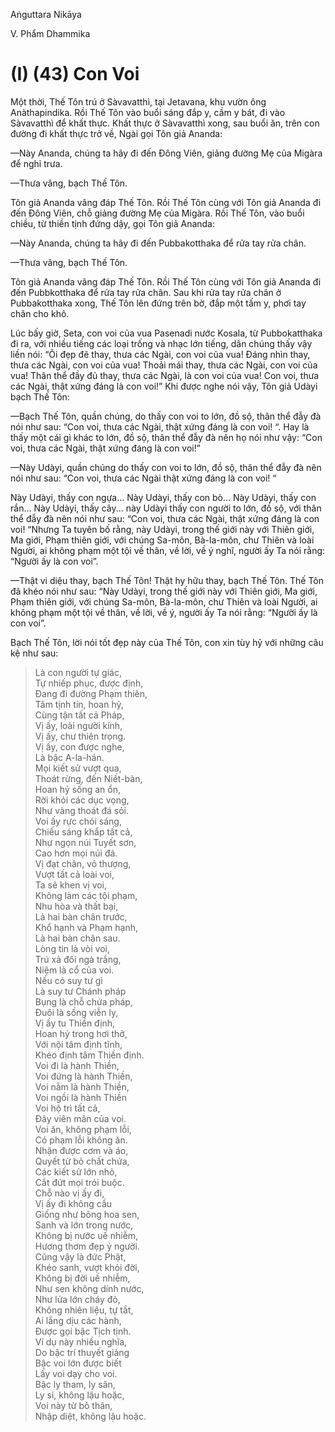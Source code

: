 Aṅguttara Nikāya

V. Phẩm Dhammika

# (I) (43) Con Voi

Một thời, Thế Tôn trú ở Sàvavatthì, tại Jetavana, khu vườn ông Anàthapindika. Rồi Thế Tôn vào buổi sáng đắp y, cầm y bát, đi vào Sàvavatthì để khất thực. Khất thực ở Sàvavatthì xong, sau buổi ăn, trên con đường đi khất thực trở về, Ngài gọi Tôn giả Ananda:

—Này Ananda, chúng ta hãy đi đến Ðông Viên, giảng đường Mẹ của Migàra để nghỉ trưa.

—Thưa vâng, bạch Thế Tôn.

Tôn giả Ananda vâng đáp Thế Tôn. Rồi Thế Tôn cùng với Tôn giả Ananda đi đến Ðông Viên, chỗ giảng đường Mẹ của Migàra. Rồi Thế Tôn, vào buổi chiều, từ thiền tịnh đứng dậy, gọi Tôn giả Ananda:

—Này Ananda, chúng ta hãy đi đến Pubbakotthaka để rửa tay rửa chân.

—Thưa vâng, bạch Thế Tôn.

Tôn giả Ananda vâng đáp Thế Tôn. Rồi Thế Tôn cùng với Tôn giả Ananda đi đến Pubbkotthaka để rửa tay rửa chân. Sau khi rửa tay rửa chân ở Pubbakotthaka xong, Thế Tôn lên đứng trên bờ, đắp một tấm y, phơi tay chân cho khô.

Lúc bấy giờ, Seta, con voi của vua Pasenadi nước Kosala, từ Pubbokatthaka đi ra, với nhiều tiếng các loại trống và nhạc lớn tiếng, dân chúng thấy vậy liền nói: “Ôi đẹp đẽ thay, thưa các Ngài, con voi của vua! Ðáng nhìn thay, thưa các Ngài, con voi của vua! Thoải mái thay, thưa các Ngài, con voi của vua! Thân thể đầy đủ thay, thưa các Ngài, là con voi của vua! Con voi, thưa các Ngài, thật xứng đáng là con voi!” Khi được nghe nói vậy, Tôn giả Udàyi bạch Thế Tôn:

—Bạch Thế Tôn, quần chúng, do thấy con voi to lớn, đồ sộ, thân thể đẫy đà nói như sau: “Con voi, thưa các Ngài, thật xứng đáng là con voi! “. Hay là thấy một cái gì khác to lớn, đồ sộ, thân thể đẫy đà nên họ nói như vậy: “Con voi, thưa các Ngài, thật xứng đáng là con voi!”

—Này Udàyi, quần chúng do thấy con voi to lớn, đồ sộ, thân thể đẫy đà nên nói như sau: “Con voi, thưa các Ngài thật xứng đáng là con voi! “

Này Udàyi, thấy con ngựa... Này Udàyi, thấy con bò... Này Udàyi, thấy con rắn... Này Udàyi, thấy cây... này Udàyi thấy con người to lớn, đồ sộ, với thân thể đẫy đà nên nói như sau: “Con voi, thưa các Ngài, thật xứng đáng là con voi! “Nhưng Ta tuyên bố rằng, này Udàyi, trong thế giới này với Thiên giới, Ma giới, Phạm thiên giới, với chúng Sa-môn, Bà-la-môn, chư Thiên và loài Người, ai không phạm một tội về thân, về lời, về ý nghĩ, người ấy Ta nói rằng: “Người ấy là con voi”.

—Thật vi diệu thay, bạch Thế Tôn! Thật hy hữu thay, bạch Thế Tôn. Thế Tôn đã khéo nói như sau: “Này Udàyi, trong thế giới này với Thiên giới, Ma giới, Phạm thiên giới, với chúng Sa-môn, Bà-la-môn, chư Thiên và loài Người, ai không phạm một tội về thân, về lời, về ý, người ấy Ta nói rằng: “Người ấy là con voi”.

Bạch Thế Tôn, lời nói tốt đẹp này của Thế Tôn, con xin tùy hỷ với những câu kệ như sau:

> Là con người tự giác,  
> Tự nhiếp phục, được định,  
> Ðang đi đường Phạm thiên,  
> Tâm tịnh tín, hoan hỷ,  
> Cùng tận tất cả Pháp,  
> Vị ấy, loài người kính,  
> Vị ấy, chư thiên trọng.  
> Vị ấy, con được nghe,  
> Là bậc A-la-hán.  
> Mọi kiết sử vượt qua,  
> Thoát rừng, đến Niết-bàn,  
> Hoan hỷ sống an ổn,  
> Rời khỏi các dục vọng,  
> Như vàng thoát đá sỏi.  
> Voi ấy rực chói sáng,  
> Chiếu sáng khắp tất cả,  
> Như ngọn núi Tuyết sơn,  
> Cao hơn mọi núi đá.  
> Vị đạt chân, vô thượng,  
> Vượt tất cả loài voi,  
> Ta sẽ khen vị voi,  
> Không làm các tội phạm,  
> Nhu hòa và thất bại,  
> Là hai bàn chân trước,  
> Khổ hạnh và Phạm hạnh,  
> Là hai bàn chân sau.  
> Lòng tin là vòi voi,  
> Trú xả đôi ngà trắng,  
> Niệm là cổ của voi.  
> Nếu có suy tư gì  
> Là suy tư Chánh pháp  
> Bụng là chỗ chứa pháp,  
> Ðuôi là sống viễn ly,  
> Vị ấy tu Thiền định,  
> Hoan hỷ trong hơi thở,  
> Với nội tâm định tĩnh,  
> Khéo định tâm Thiền định.  
> Voi đi là hành Thiền,  
> Voi đứng là hành Thiền,  
> Voi nằm là hành Thiền,  
> Voi ngồi là hành Thiền  
> Voi hộ trì tất cả,  
> Ðây viên mãn của voi.  
> Voi ăn, không phạm lỗi,  
> Có phạm lỗi không ăn.  
> Nhận được cơm và áo,  
> Quyết từ bỏ chất chứa,  
> Các kiết sử lớn nhỏ,  
> Cắt đứt mọi trói buộc.  
> Chỗ nào vị ấy đi,  
> Vị ấy đi không cầu  
> Giống như bông hoa sen,  
> Sanh và lớn trong nước,  
> Không bị nước uế nhiễm,  
> Hương thơm đẹp ý người.  
> Cũng vậy là đức Phật,  
> Khéo sanh, vượt khỏi đời,  
> Không bị đời uế nhiễm,  
> Như sen không dính nước,  
> Như lửa lớn cháy đỏ,  
> Không nhiên liệu, tự tắt,  
> Ai lắng dịu các hành,  
> Ðược gọi bậc Tịch tịnh.  
> Ví dụ này nhiều nghĩa,  
> Do bậc trí thuyết giảng  
> Bậc voi lớn được biết  
> Lấy voi dạy cho voi.  
> Bậc ly tham, ly sân,  
> Ly si, không lậu hoặc,  
> Voi này từ bỏ thân,  
> Nhập diệt, không lậu hoặc.

